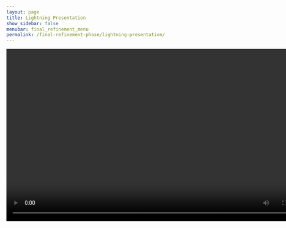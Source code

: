 ```yaml
---
layout: page
title: Lightning Presentation
show_sidebar: false
menubar: final_refinement_menu
permalink: /final-refinement-phase/lightning-presentation/
---
```

<video width="800" height="450" controls>
    <source src="" type="video/mp4">
        Your browser does not support the video tag.
</video>